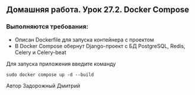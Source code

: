 ## Домашняя работа. Урок 27.2. Docker Compose

### Выполняются требования:

+ Описан Dockerfile для запуска контейнера с проектом
+ В Docker Compose обернут Django-проект с БД PostgreSQL, Redis, Celery и Celery-beat

Для запуска приложения введите команду
```commandline
sudo docker compose up -d --build
```



Автор Задорожный Дмитрий